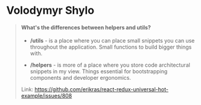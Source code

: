 # Volodymyr Shylo

> #### What's the differences between helpers and utils?
>
> - **/utils** - is a place where you can place small snippets you can use throughout the application.
> Small functions to build bigger things with.
>
> - **/helpers** - is more of a place where you store code architectural snippets in my view.
> Things essential for bootstrapping components and developer ergonomics.
>
> Link: https://github.com/erikras/react-redux-universal-hot-example/issues/808
